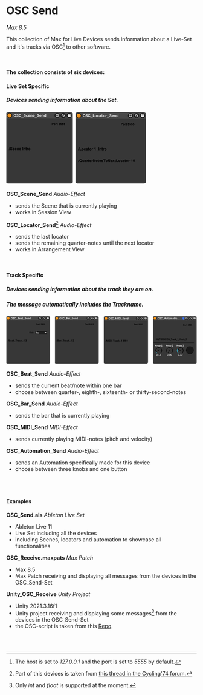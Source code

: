# OSC Send

*Max 8.5*

This collection of Max for Live Devices sends information about a Live-Set and it's tracks via OSC[^1] to other software.

<br/>

#### The collection consists of six devices:
#### Live Set Specific
##### *Devices sending information about the Set*.
![image](/pictures/setSpecific.png)

**OSC_Scene_Send** *Audio-Effect*
- sends the Scene that is currently playing 
- works in Session View

**OSC_Locator_Send**[^3] *Audio-Effect*
- sends the last locator
- sends the remaining quarter-notes until the next locator
- works in Arrangement View

<br/>

#### Track Specific
##### *Devices sending information about the track they are on.*
##### The message automatically includes the Trackname.
![image](/pictures/trackSpecific.png)

**OSC_Beat_Send** *Audio-Effect*
- sends the current beat/note within one bar
- choose between quarter-, eighth-, sixteenth- or thirty-second-notes

**OSC_Bar_Send** *Audio-Effect*
- sends the bar that is currently playing

**OSC_MIDI_Send** *MIDI-Effect*
- sends currently playing MIDI-notes (pitch and velocity)

**OSC_Automation_Send** *Audio-Effect*
- sends an Automation specifically made for this device
- choose between three knobs and one button

<br/>
<br/>

#### Examples
**OSC_Send.als** *Ableton Live Set*
- Ableton Live 11
- Live Set including all the devices
- including Scenes, locators and automation to showcase all functionalities 

**OSC_Receive.maxpats** *Max Patch*
- Max 8.5
- Max Patch receiving and displaying all messages from the devices in the OSC_Send-Set

**Unity_OSC_Receive** *Unity Project*
- Unity 2021.3.16f1
- Unity project receiving and displaying some messages[^2] from the devices in the OSC_Send-Set
- the OSC-script is taken from this [Repo](https://thomasfredericks.github.io/UnityOSC).

<br/>
<br/>

[^1]: The host is set to *127.0.0.1* and the port is set to *5555* by default.
[^2]: Only *int* and *float* is supported at the moment.
[^3]: Part of this devices is taken from [this thread in the Cycling'74 forum.](https://cycling74.com/forums/is-it-possible-to-print-the-name-of-a-locator-as-the-playhead-passes-by-in-max)
